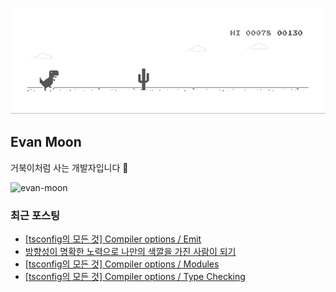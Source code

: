 ![dino.gif](./dino.gif)

## Evan Moon

거북이처럼 사는 개발자입니다 🐢

<img src="https://komarev.com/ghpvc/?username=evan-moon&label=Profile%20views&color=0e75b6&style=flat" alt="evan-moon" />

### 최근 포스팅

<!-- BLOG-POST-LIST:START -->
- [[tsconfig의 모든 것] Compiler options / Emit](https://evan-moon.github.io/2021/10/30/tsconfig-compiler-options-modules-emit/)
- [방향성이 명확한 노력으로 나만의 색깔을 가진 사람이 되기](https://evan-moon.github.io/2021/09/10/developer-direction-of-effort/)
- [[tsconfig의 모든 것] Compiler options / Modules](https://evan-moon.github.io/2021/08/22/tsconfig-compiler-options-modules/)
- [[tsconfig의 모든 것] Compiler options / Type Checking](https://evan-moon.github.io/2021/08/08/tsconfig-compiler-options-type-check/)
<!-- BLOG-POST-LIST:END -->
